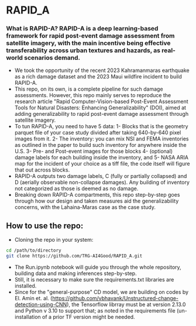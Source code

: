 # RAPID_A

### What is RAPID-A? RAPID-A is a deep learning-based framework for rapid post-event damage assessment from satellite imagery, with the main incentive being effective transferability across urban textures and hazards, as real-world scenarios demand.
* We took the opportunity of the recent 2023 Kahramanmaras earthquake as a rich damage dataset and the 2023 Maui wildfire incident to build RAPID-A.
* This repo, on its own, is a complete pipeline for such damage assessments. However, this repo mainly serves to reproduce the research article "Rapid Computer-Vision-based Post-Event Assessment Tools for Natural Disasters: Enhancing Generalizability" (DOI), aimed at adding generalizability to rapid post-event damage assessment through satellite imagery.
* To tun RAPID-A, you need to have 5 data: 1- Blocks that is the geometry parquet file of your case study divided after taking 640-by-640 pixel images from it. 2- The inventory: you can mix NSI and FEMA inventories as outlined in the paper to build such inventory for anywhere inside the U.S. 3- Pre- and Post-event images for those blocks 4- (optional) damage labels for each building inside the inventory, and 5- NASA ARIA map for the incident of your choice as a tiff file, the code itself will figure that out across blocks.
* RAPID-A outputs two damage labels, C (fully or partially collapsed) and D (aerially observable non-collapse damages). Any building of inventory not categorized as those is deemed as no damage.
* Breaking down RAPID-A compartments, this repo step-by-step goes through how our design and taken measures aid the generalizability concerns, with the Lahaina-Maras case as the case study.


## How to use the repo:
* Cloning the repo in your system:
```bash 
cd /path/to/directory
git clone https://github.com/TRG-AI4Good/RAPID_A.git
```
* The Run.ipynb notebook will guide you through the whole repository, building data and making inferences step-by-step.
* Still, it is necessary to make sure the requirements.txt libraries are installed.
* Since for the "general-purpose" CD model, we are building on codes by El. Amin et. al. (https://github.com/vbhavank/Unstructured-change-detection-using-CNN), the Tensorflow librray must be at version 2.13.0 and Python v 3.10 to support that; as noted in the requirements file (un-installation of a prior TF version might be needed.


